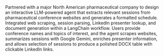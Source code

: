 Partnered with a major North American pharmaceutical company to design an interactive LLM-powered agent that extracts relevant sessions from pharmaceutical conference websites and generates a formatted schedule. Integrated web scraping, session parsing, LinkedIn presenter lookup, and document generation within a LangChain workflow. Users provide conference names and topics of interest, and the agent scrapes websites, summarizes sessions with Google Gemini, enriches presenter information, and allows selection of sessions to produce a polished DOCX table with clickable LinkedIn links.
